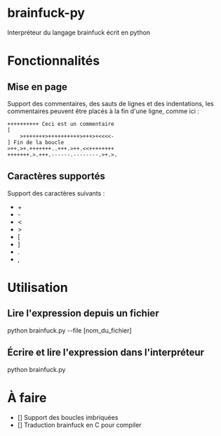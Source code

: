 # brainfuck-py
Interpréteur du langage brainfuck écrit en python
# Fonctionnalités
## Mise en page
Support des commentaires, des sauts de lignes
et des indentations,
les commentaires peuvent être placés à la fin
d'une ligne, comme ici :
```brainfuck
++++++++++ Ceci est un commentaire
[
    >+++++++>++++++++++>+++>+<<<<-
] Fin de la boucle
>++.>+.+++++++..+++.>++.<<++++++++
+++++++.>.+++.------.--------.>+.>.
```
## Caractères supportés
Support des caractères suivants :
 - \+
 - \-
 - <
 - \>
 - [
 - ]
 - .
 - ,
# Utilisation
## Lire l'expression depuis un fichier
python brainfuck.py --file [nom_du_fichier]
## Écrire et lire l'expression dans l'interpréteur
python brainfuck.py
# À faire
 - [] Support des boucles imbriquées
 - [] Traduction brainfuck en C pour compiler
